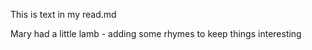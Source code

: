 This is text in my read.md 

Mary had a little lamb - adding some rhymes to keep things interesting

